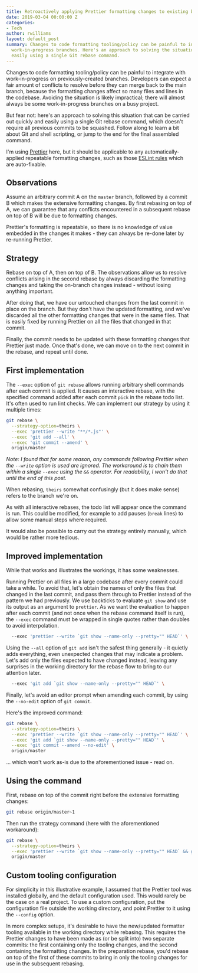 ```yaml
---
title: Retroactively applying Prettier formatting changes to existing branches
date: 2019-03-04 00:00:00 Z
categories:
- Tech
author: rwilliams
layout: default_post
summary: Changes to code formatting tooling/policy can be painful to integrate with
  work-in-progress branches. Here's an approach to solving the situation quickly and
  easily using a single Git rebase command.
---
```


Changes to code formatting tooling/policy can be painful to integrate with work-in-progress on previously-created branches. Developers can expect a fair amount of conflicts to resolve before they can merge back to the main branch, because the formatting changes affect so many files and lines in the codebase. Avoiding the situation is likely impractical; there will almost always be some work-in-progress branches on a busy project.

But fear not: here's an approach to solving this situation that can be carried out quickly and easily using a single Git rebase command, which doesn't require all previous commits to be squashed. Follow along to learn a bit about Git and shell scripting, or jump to the end for the final assembled command.

I'm using [Prettier](https://prettier.io) here, but it should be applicable to any automatically-applied repeatable formatting changes, such as those [ESLint rules](https://eslint.org/docs/rules) which are auto-fixable.


## Observations
Assume an arbitrary commit A on the `master` branch, followed by a commit B which makes the extensive formatting changes. By first rebasing on top of A, we can guarantee that any conflicts encountered in a subsequent rebase on top of B will be due to formatting changes.

Prettier's formatting is repeatable, so there is no knowledge of value embedded in the changes it makes - they can always be re-done later by re-running Prettier.


## Strategy
Rebase on top of A, then on top of B. The observations allow us to resolve conflicts arising in the second rebase by always discarding the formatting changes and taking the on-branch changes instead - without losing anything important.

After doing that, we have our untouched changes from the last commit in place on the branch. But they don't have the updated formatting, and we've discarded all the other formatting changes that were in the same files. That is easily fixed by running Prettier on all the files that changed in that commit.

Finally, the commit needs to be updated with these formatting changes that Prettier just made. Once that's done, we can move on to the next commit in the rebase, and repeat until done.


## First implementation
The `--exec` option of `git rebase` allows running arbitrary shell commands after each commit is applied. It causes an interactive rebase, with the specified command added after each commit `pick` in the rebase todo list. It's often used to run lint checks. We can implement our strategy by using it multiple times:

~~~ bash
git rebase \
  --strategy-option=theirs \
  --exec 'prettier --write "**/*.js"' \
  --exec 'git add --all' \
  --exec 'git commit --amend' \
  origin/master
~~~

*Note: I found that for some reason, any commands following Prettier when the `--write` option is used are ignored. The workaround is to chain them within a single `--exec` using the `&&` operator. For readability, I won't do that until the end of this post.*

When rebasing, `theirs` somewhat confusingly (but it does make sense) refers to the branch we're on.

As with all interactive rebases, the todo list will appear once the command is run. This could be modified, for example to add pauses (`break` lines) to allow some manual steps where required.

It would also be possible to carry out the strategy entirely manually, which would be rather more tedious.


## Improved implementation
While that works and illustrates the workings, it has some weaknesses.

Running Prettier on all files in a large codebase after every commit could take a while. To avoid that, let's obtain the names of only the files that changed in the last commit, and pass them through to Prettier instead of the pattern we had previously. We use backticks to evaluate `git show` and use its output as an argument to `prettier`. As we want the evaluation to happen after each commit (and not once when the rebase command itself is run), the `--exec` command must be wrapped in single quotes rather than doubles to avoid interpolation.

~~~ bash
  --exec 'prettier --write `git show --name-only --pretty="" HEAD`' \
~~~

Using the `--all` option of `git add` isn't the safest thing generally - it quietly adds everything, even unexpected changes that may indicate a problem. Let's add only the files expected to have changed instead, leaving any surprises in the working directory for the rebase flow to bring to our attention later.

~~~ bash
  --exec 'git add `git show --name-only --pretty="" HEAD`' \
~~~

Finally, let's avoid an editor prompt when amending each commit, by using the `--no-edit` option of `git commit`.

Here's the improved command:

~~~ bash
git rebase \
  --strategy-option=theirs \
  --exec 'prettier --write `git show --name-only --pretty="" HEAD`' \
  --exec 'git add `git show --name-only --pretty="" HEAD`' \
  --exec 'git commit --amend --no-edit' \
  origin/master
~~~

... which won't work as-is due to the aforementioned issue - read on.


## Using the command
First, rebase on top of the commit right before the extensive formatting changes:

~~~ bash
git rebase origin/master~1
~~~

Then run the strategy command (here with the aforementioned workaround):

~~~ bash
git rebase \
  --strategy-option=theirs \
  --exec 'prettier --write `git show --name-only --pretty="" HEAD` && git add `git show --name-only --pretty="" HEAD` && git commit --amend --no-edit' \
  origin/master
~~~


## Custom tooling configuration
For simplicity in this illustrative example, I assumed that the Prettier tool was installed globally, and the default configuration used. This would rarely be the case on a real project. To use a custom configuration, put the configuration file outside the working directory, and point Prettier to it using the `--config` option.

In more complex setups, it's desirable to have the new/updated formatter tooling available in the working directory while rebasing. This requires the Prettier changes to have been made as (or be split into) two separate commits: the first containing only the tooling changes, and the second containing the formatting changes. In the preparation rebase, you'd rebase on top of the first of these commits to bring in only the tooling changes for use in the subsequent rebasing.
